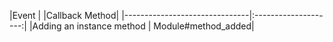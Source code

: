 |Event |                             |Callback Method|
|-------------------------------|:--------------------:|
|Adding an instance method      |    Module#method_added|